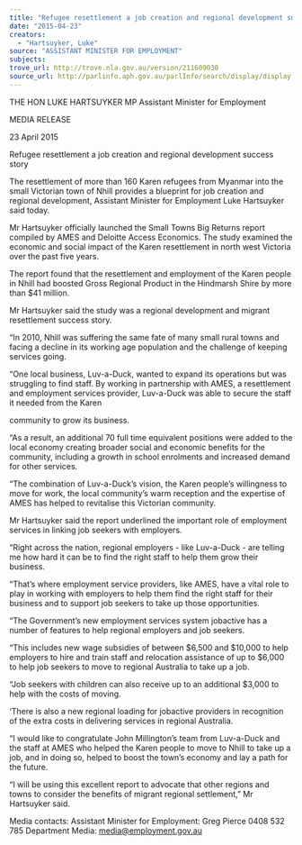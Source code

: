 ```yaml
---
title: "Refugee resettlement a job creation and regional development success story"
date: "2015-04-23"
creators:
  - "Hartsuyker, Luke"
source: "ASSISTANT MINISTER FOR EMPLOYMENT"
subjects:
trove_url: http://trove.nla.gov.au/version/211609030
source_url: http://parlinfo.aph.gov.au/parlInfo/search/display/display.w3p;query=Id%3A%22media/pressrel/3790796%22
---
```


 

 

 THE HON LUKE HARTSUYKER MP  Assistant Minister for Employment   

 MEDIA RELEASE 

 

 23 April 2015   

 Refugee resettlement a job creation and regional  development success story   

 

 The resettlement of more than 160 Karen refugees from Myanmar into the small  Victorian town of Nhill provides a blueprint for job creation and regional development,  Assistant Minister for Employment Luke Hartsuyker said today.   

 Mr Hartsuyker officially launched the Small Towns Big Returns report compiled by  AMES and Deloitte Access Economics. The study examined the economic and  social impact of the Karen resettlement in north west Victoria over the past five  years.   

 The report found that the resettlement and employment of the Karen people in Nhill  had boosted Gross Regional Product in the Hindmarsh Shire by more than   $41 million.   

 Mr Hartsuyker said the study was a regional development and migrant resettlement  success story.   

 “In 2010, Nhill was suffering the same fate of many small rural towns and facing a  decline in its working age population and the challenge of keeping services going.   

 “One local business, Luv-a-Duck, wanted to expand its operations but was struggling  to find staff. By working in partnership with AMES, a resettlement and employment  services provider, Luv-a-Duck was able to secure the staff it needed from the Karen 

 community to grow its business.   

 “As a result, an additional 70 full time equivalent positions were added to the local  economy creating broader social and economic benefits for the community, including  a growth in school enrolments and increased demand for other services.    

 “The combination of Luv-a-Duck’s vision, the Karen people’s willingness to move for  work, the local community’s warm reception and the expertise of AMES has helped  to revitalise this Victorian community.   

 Mr Hartsuyker said the report underlined the important role of employment services  in linking job seekers with employers.   

 “Right across the nation, regional employers - like Luv-a-Duck - are telling me how  hard it can be to find the right staff to help them grow their business.   

 “That’s where employment service providers, like AMES, have a vital role to play in  working with employers to help them find  the right staff for their business and to  support job seekers to take up those opportunities.   

 “The Government’s new employment services system jobactive has a number of  features to help regional employers and job seekers.    

 “This includes new wage subsidies of between $6,500 and $10,000 to help  employers to hire and train staff and relocation assistance of up to $6,000 to help job  seekers to move to regional Australia to take up a job.    

 “Job seekers with children can also receive up to an additional $3,000 to help with  the costs of moving.   

 ‘There is also a new regional loading for jobactive providers in recognition of the  extra costs in delivering services in regional Australia.   

 “I would like to congratulate John Millington’s team from Luv-a-Duck and the staff at  AMES who helped the Karen people to move to Nhill to take up a job, and in doing  so, helped to boost the town’s economy and lay a path for the future.   

 “I will be using this excellent report to advocate that other regions and towns to  consider the benefits of migrant regional settlement,” Mr Hartsuyker said.   

 

 Media contacts:  Assistant Minister for Employment: Greg Pierce 0408 532 785  Department Media: media@employment.gov.au 

